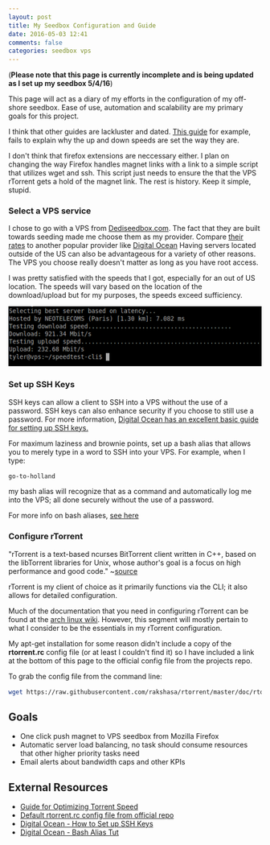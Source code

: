 ```yaml
---
layout: post
title: My Seedbox Configuration and Guide
date: 2016-05-03 12:41
comments: false
categories: seedbox vps
---
```


(**Please note that this page is currently incomplete and is being updated as I set up my seedbox 5/4/16**)

This page will act as a diary of my efforts in the configuration of my off-shore seedbox. Ease of use, automation and scalability are my primary goals for this project.

I think that other guides are lackluster and dated. [This guide](https://harbhag.wordpress.com/2010/06/30/tutorial-using-rtorrent-on-linux-like-a-pro/) for example, fails to explain why the up and down speeds are set the way they are. 

I don't think that firefox extensions are neccessary either. I plan on changing the way Firefox handles magnet links with a link to a simple script that utilizes wget and ssh. This script just needs to ensure the that the VPS rTorrent gets a hold of the magnet link. The rest is history. Keep it simple, stupid.

### Select a VPS service

I chose to go with a VPS from [Dediseedbox.com](http://dediseedbox.com/). The fact that they are built towards seeding made me choose them as my provider. Compare [their rates](http://dediseedbox.com/vps.html) to another popular provider like [Digital Ocean](https://www.digitalocean.com/pricing/) Having servers located outside of the US can also be advantageous for a variety of other reasons. The VPS you choose really doesn't matter as long as you have root access.

I was pretty satisfied with the speeds that I got, especially for an out of US location. The speeds will vary based on the location of the download/upload but for my purposes, the speeds exceed sufficiency.

<img src="/images/speedtests.png"/>

### Set up SSH Keys

SSH keys can allow a client to SSH into a VPS without the use of a password. SSH keys can also enhance security if you choose to still use a password. For more information, [Digital Ocean has an excellent basic guide for setting up SSH keys.](https://www.digitalocean.com/community/tutorials/how-to-set-up-ssh-keys--2)

For maximum laziness and brownie points, set up a bash alias that allows you to merely type in a word to SSH into your VPS. For example, when I type:

```bash
go-to-holland
```

my bash alias will recognize that as a command and automatically log me into the VPS; all done securely without the use of a password.

For more info on bash aliases, [see here](https://www.digitalocean.com/community/tutorials/an-introduction-to-useful-bash-aliases-and-functions)

### Configure rTorrent
"rTorrent is a text-based ncurses BitTorrent client written in C++, based on the libTorrent libraries for Unix, whose author's goal is a focus on high performance and good code." ~[source](https://en.wikipedia.org/wiki/RTorrent)

rTorrent is my client of choice as it primarily functions via the CLI; it also allows for detailed configuration.

Much of the documentation that you need in configuring rTorrent can be found at the [arch linux wiki](https://wiki.archlinux.org/index.php/RTorrent). However, this segment will mostly pertain to what I consider to be the essentials in my rTorrent configuration.

My apt-get installation for some reason didn't include a copy of the **rtorrent.rc** config file (or at least I couldn't find it) so I have included a link at the bottom of this page to the official config file from the projects repo. 

To grab the config file from the command line:

```bash
wget https://raw.githubusercontent.com/rakshasa/rtorrent/master/doc/rtorrent.rc
```

## Goals
- One click push magnet to VPS seedbox from Mozilla Firefox
- Automatic server load balancing, no task should consume resources that other higher priority tasks need
- Email alerts about bandwidth caps and other KPIs

## External Resources
- [Guide for Optimizing Torrent Speed](https://torrentfreak.com/optimize-your-bittorrent-download-speed/)
- [Default rtorrent.rc config file from official repo](https://raw.githubusercontent.com/rakshasa/rtorrent/master/doc/rtorrent.rc)
- [Digital Ocean - How to Set up SSH Keys](https://www.digitalocean.com/community/tutorials/how-to-set-up-ssh-keys--2)
- [Digital Ocean - Bash Alias Tut](https://www.digitalocean.com/community/tutorials/an-introduction-to-useful-bash-aliases-and-functions)


